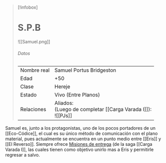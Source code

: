 >[!infobox]
># S.P.B
>![[Samuel.png]]
 >###### Datos
> |||
> | ---- | ---- |
>|Nombre real| Samuel Portus Bridgeston |
>|Edad|+50|
>|Clase|Hereje|
>|Estado|Vivo (Entre Planos)|
>|Relaciones|Aliados:<br>(Luego de completar [[Carga Varada I]]):<br>![[PJs]]|



Samuel es, junto a los protagonistas, uno de los pocos portadores de un [[Eco-Códice]], el cual es su único método de comunicación con el plano material, pues actualmente se encuentra en un punto medio entre [[Eris]] y [[El Reverso]]. Siempre ofrece [Misiones de entrega](Misión%20de%20Entrega) (de la saga [[Carga Varada I]], las cuales tienen como objetivo unirlo mas a Eris y permitirle regresar a salvo.